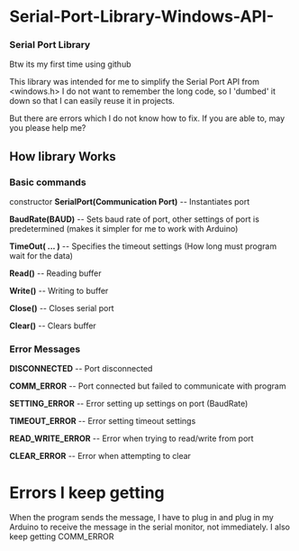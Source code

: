 # Serial-Port-Library-Windows-API-

### Serial Port Library

Btw its my first time using github

This library was intended for me to simplify the Serial Port API from <windows.h>
I do not want to remember the long code, so I 'dumbed' it down so that I can easily reuse it in projects.

But there are errors which I do not know how to fix. If you are able to, may you please help me?

## How library Works

### Basic commands 

constructor **SerialPort(Communication Port)** -- Instantiates port


**BaudRate(BAUD)** -- Sets baud rate of port, other settings of port is predetermined (makes it simpler for me to work with Arduino)

**TimeOut( ... )** -- Specifies the timeout settings (How long must program wait for the data)


**Read()** -- Reading buffer

**Write()** -- Writing to buffer

**Close()** -- Closes serial port

**Clear()** -- Clears buffer

### Error Messages

**DISCONNECTED** -- Port disconnected

**COMM_ERROR** -- Port connected but failed to communicate with program

**SETTING_ERROR** -- Error setting up settings on port (BaudRate)

**TIMEOUT_ERROR** -- Error setting timeout settings

**READ_WRITE_ERROR** -- Error when trying to read/write from port

**CLEAR_ERROR** -- Error when attempting to clear


# Errors I keep getting

When the program sends the message, I have to plug in and plug in my Arduino to receive the message in the serial monitor, not immediately.
I also keep getting COMM_ERROR
